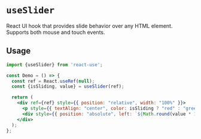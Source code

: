 # `useSlider`

React UI hook that provides slide behavior over any HTML element. Supports both mouse and touch events.

## Usage

```jsx
import {useSlider} from 'react-use';

const Demo = () => {
  const ref = React.useRef(null);
  const {isSliding, value} = useSlider(ref);

  return (
    <div ref={ref} style={{ position: "relative", width: "100%" }}>
      <p style={{ textAlign: "center", color: isSliding ? "red" : "green" }}>{Math.round(value * 100)}%</p>
      <div style={{ position: "absolute", left: `${Math.round(value * 100)}%` }}>🎚</div>
    </div>
  );
};
```
